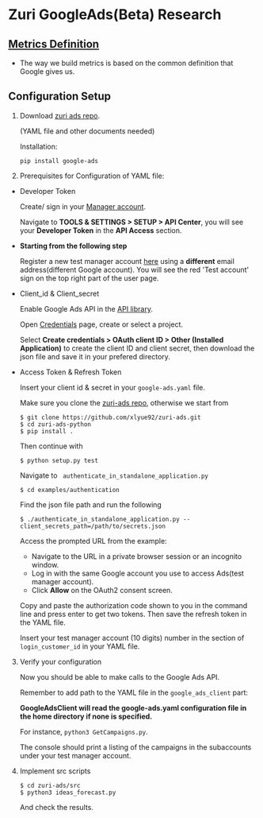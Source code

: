 # Zuri GoogleAds(Beta) Research
## [Metrics Definition](https://support.google.com/google-ads/topic/3121777?hl=en&ref_topic=3119071)
*  The way we build metrics is based on the common definition that Google gives us.


## Configuration Setup
1. Download [zuri ads repo](https://github.com/xlyue92/zuri-ads).

   (YAML file and other documents needed)

   Installation: 
   
   ```
   pip install google-ads
   ```
   
   
 2. Prerequisites for Configuration of YAML file:
   
 *  Developer Token
    
    Create/ sign in your [Manager account](https://ads.google.com/home/tools/manager-accounts/).
    
    Navigate to **TOOLS & SETTINGS > SETUP > API Center**, you will see your **Developer Token** in the **API Access** section.
    
 *  **Starting from the following step**
 
    Register a new test manager account [here](https://ads.google.com/um/Welcome/Home?a=1&sf=mt&authuser=0#ta) using a **different** email address(different Google account). You will see the red 'Test account' sign on the top right part of the user page.
    
    
 *  Client_id & Client_secret
    
    Enable Google Ads API in the [API library](https://console.developers.google.com/apis/library).
                               
    Open [Credentials](https://console.developers.google.com/apis/credentials) page, create or select a project.
                               
    Select **Create credentials > OAuth client ID > Other (Installed Application)** to create the client ID and client secret, then download the json file and save it in your prefered directory.
    
 *  Access Token & Refresh Token
 
    Insert your client id & secret in your ```google-ads.yaml``` file.
    
    Make sure you clone the [zuri-ads repo](https://github.com/xlyue92/zuri-ads), otherwise we start from 
    ```
    $ git clone https://github.com/xlyue92/zuri-ads.git
    $ cd zuri-ads-python
    $ pip install .
    ```
    
    Then continue with 
    ```
    $ python setup.py test
    ```
    Navigate to ``` authenticate_in_standalone_application.py```
    ```
    $ cd examples/authentication
    ```
    Find the json file path and run the following
    ```
    $ ./authenticate_in_standalone_application.py --client_secrets_path=/path/to/secrets.json
    ```
    Access the prompted URL from the example: 
    - Navigate to the URL in a private browser session or an incognito window.
    - Log in with the same Google account you use to access Ads(test manager account).
    - Click **Allow** on the OAuth2 consent screen.
    
    Copy and paste the authorization code shown to you in the command line and press enter to get two tokens. Then save the refresh token in the YAML file.
    
    Insert your test manager account (10 digits) number in the section of ```login_customer_id``` in your YAML file.
    
3. Verify your configuration
   
   Now you should be able to make calls to the Google Ads API. 
   
   Remember to add path to the YAML file in the ```google_ads_client``` part:
   
   **GoogleAdsClient will read the google-ads.yaml configuration file in the home directory if none is specified.**

   For instance, ```python3 GetCampaigns.py```.

   The console should print a listing of the campaigns in the subaccounts under your test manager account.

4. Implement src scripts
    ```
    $ cd zuri-ads/src
    $ python3 ideas_forecast.py
    ```
   And check the results.

    
    
    
   
